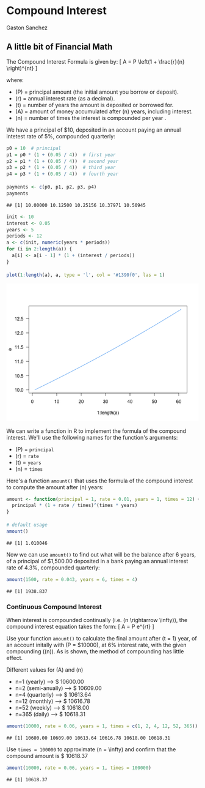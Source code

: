 Compound Interest
================
Gaston Sanchez

A little bit of Financial Math
------------------------------

The Compound Interest Formula is given by: \[
A = P \left(1 + \frac{r}{n} \right)^{nt}
\]

where:

-   \(P\) = principal amount (the initial amount you borrow or deposit).
-   \(r\) = annual interest rate (as a decimal).
-   \(t\) = number of years the amount is deposited or borrowed for.
-   \(A\) = amount of money accumulated after \(n\) years, including interest.
-   \(n\) = number of times the interest is compounded per year .

We have a principal of $10, deposited in an account paying an annual intetest rate of 5%, compounded quarterly:

``` r
p0 = 10  # principal
p1 = p0 * (1 + (0.05 / 4))  # first year
p2 = p1 * (1 + (0.05 / 4))  # second year
p3 = p2 * (1 + (0.05 / 4))  # third year
p4 = p3 * (1 + (0.05 / 4))  # fourth year

payments <- c(p0, p1, p2, p3, p4)
payments
```

    ## [1] 10.00000 10.12500 10.25156 10.37971 10.50945

``` r
init <- 10
interest <- 0.05
years <- 5
periods <- 12
a <- c(init, numeric(years * periods))
for (i in 2:length(a)) {
  a[i] <- a[i - 1] * (1 + (interest / periods))
}

plot(1:length(a), a, type = 'l', col = '#1390f0', las = 1)
```

![](report1_files/figure-markdown_github/unnamed-chunk-2-1.png)<!-- -->

We can write a function in R to implement the formula of the compound interest. We'll use the following names for the function's arguments:

-   \(P\) = `principal`
-   \(r\) = `rate`
-   \(t\) = `years`
-   \(n\) = `times`

Here's a function `amount()` that uses the formula of the compound interest to compute the amount after \(n\) years:

``` r
amount <- function(principal = 1, rate = 0.01, years = 1, times = 12) {
  principal * (1 + rate / times)^(times * years)
}

# default usage
amount()
```

    ## [1] 1.010046

Now we can use `amount()` to find out what will be the balance after 6 years, of a principal of $1,500.00 deposited in a bank paying an annual interest rate of 4.3%, compounded quarterly:

``` r
amount(1500, rate = 0.043, years = 6, times = 4)
```

    ## [1] 1938.837

### Continuous Compound Interest

When interest is compounded continually (i.e. \(n \rightarrow \infty\)), the compound interest equation takes the form: \[
A = P e^{rt}
\]

Use your function `amount()` to calculate the final amount after \(t = 1\) year, of an account initally with \(P = \$10000\), at 6% interest rate, with the given compounding (\(n\)). As is shown, the method of compounding has little effect.

Different values for \(A\) and \(n\)

-   n=1 (yearly) --&gt; $ 10600.00
-   n=2 (semi-anually) --&gt; $ 10609.00
-   n=4 (quarterly) --&gt; $ 10613.64
-   n=12 (monthly) --&gt; $ 10616.78
-   n=52 (weekly) --&gt; $ 10618.00
-   n=365 (daily) --&gt; $ 10618.31

``` r
amount(10000, rate = 0.06, years = 1, times = c(1, 2, 4, 12, 52, 365))
```

    ## [1] 10600.00 10609.00 10613.64 10616.78 10618.00 10618.31

Use `times = 100000` to approximate \(n = \infty\) and confirm that the compound amount is $ 10618.37

``` r
amount(10000, rate = 0.06, years = 1, times = 100000)
```

    ## [1] 10618.37
